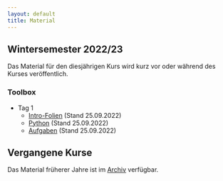 ```yaml
---
layout: default
title: Material
---
```



## Wintersemester 2022/23

Das Material für den diesjährigen Kurs wird kurz vor oder während des
Kurses veröffentlich.

### Toolbox
- Tag 1
    - [Intro-Folien](files/archive/2022/intro.pdf) (Stand 25.09.2022)
    - [Python](files/archive/2022/python.html) (Stand 25.09.2022)
    - [Aufgaben](files/archive/2022/exercises-toolbox-1.zip) (Stand 25.09.2022)

<!--
- Tag 2
    - [Numeric Python](files/archive/2021/numeric-python.html) (Stand 29.09.2021)
    - [matplotlib](files/archive/2021/matplotlib.html) (Stand 29.09.2021)
    - [Aufgaben](files/archive/2021/exercises-toolbox-2.zip) (Stand 29.09.2021)

- Tag 3
    - [Scientific Python](files/archive/2020/scientific-python.html) (Stand 29.09.2021)
    - [uncertainties](files/archive/2020/uncertainties.html) (Stand 29.09.2021)
    - [Aufgaben](files/archive/2020/exercises-toolbox-3.zip) (Stand 29.09.2021)

- Tag 4
    - [Unix](files/archive/2021/unix.pdf) (Stand 30.09.2021)
    - [Make](files/archive/2021/make.pdf) (Stand 30.09.2021)
    - [Aufgaben](files/archive/2021/exercises-toolbox-4.zip) (Stand 30.09.2021)

- Tag 5
    - [git](files/archive/2021/git.pdf) (Stand 01.10.2021)
    - [Aufgaben](files/archive/2021/exercises-toolbox-5.zip) (Stand 01.10.2021)

### LaTeX
- [Folien](files/archive/2021/latex.pdf) (Stand 07.10.2021)
- [Aufgaben Tag 1](files/archive/2021/exercises-latex-1.zip) (Stand 05.10.2021)
- [Aufgaben Tag 2](files/archive/2021/exercises-latex-2.zip) (Stand 05.10.2021)
- [Aufgaben Tag 3](files/archive/2021/exercises-latex-3.zip) (Stand 07.10.2021)
- [Aufgaben Tag 4](files/archive/2021/exercises-latex-4.zip) (Stand 07.10.2021)
- [LaTeX Vorlage für Protokolle](files/archive/2021/latex-template.zip) (Stand 7.10.2021)
-->
## Vergangene Kurse

Das Material früherer Jahre ist im [Archiv](archive.html) verfügbar.
